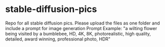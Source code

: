 # stable-diffusion-pics
Repo for all stable diffusion pics. Please upload the files as one folder and include a prompt for image generation
Prompt Example: "a wilting flower being visited by a bumblebee, HD, 4K, 8K, photorealistic, high quality, detailed, award winning, professional photo, HDR"
